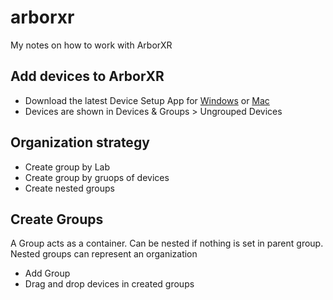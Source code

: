 # arborxr
My notes on how to work with ArborXR

## Add devices to ArborXR

* Download the latest Device Setup App for <a href="https://graphql.xrdm.app/download/system-content/channel/58083799-49d1-47fe-8cfd-04cbe080b943">Windows</a> or <a href="https://graphql.xrdm.app/download/system-content/channel/c2c632ca-3890-42b5-b4c1-6bd20b01073e">Mac</a>
* Devices are shown in Devices & Groups > Ungrouped Devices

## Organization strategy

* Create group by Lab
* Create group by gruops of devices
* Create nested groups

## Create Groups

A Group acts as a container. Can be nested if nothing is set in parent group. Nested groups can represent an organization

* Add Group
* Drag and drop devices in created groups
